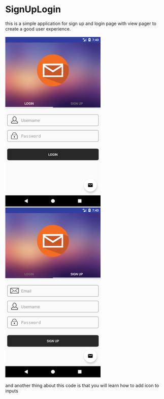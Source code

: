 # SignUpLogin
this is a simple application for sign up and login page with view pager to create a good user experience.
<br/><br/>
<img src="https://github.com/ashkanb77/SignUpLogin/blob/master/app/src/main/res/drawable/Login.png" width="300px"/>
<img src="https://github.com/ashkanb77/SignUpLogin/blob/master/app/src/main/res/drawable/SignUp.png" width="300px"/>
<br/>

and another thing about this code is that you will learn how to add icon to inputs
